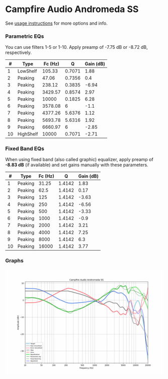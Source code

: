 # Campfire Audio Andromeda SS
See [usage instructions](https://github.com/jaakkopasanen/AutoEq#usage) for more options and info.

### Parametric EQs
You can use filters 1-5 or 1-10. Apply preamp of -7.75 dB or -8.72 dB, respectively.

|   # | Type      |   Fc (Hz) |      Q |   Gain (dB) |
|-----|-----------|-----------|--------|-------------|
|   1 | LowShelf  |    105.33 | 0.7071 |        1.88 |
|   2 | Peaking   |     47.06 | 0.7356 |        0.4  |
|   3 | Peaking   |    238.12 | 0.3835 |       -6.94 |
|   4 | Peaking   |   3429.57 | 0.8574 |        2.97 |
|   5 | Peaking   |  10000    | 0.1825 |        6.28 |
|   6 | Peaking   |   3578.08 | 6      |       -1.1  |
|   7 | Peaking   |   4377.26 | 5.6376 |        1.12 |
|   8 | Peaking   |   5693.78 | 5.6316 |        1.92 |
|   9 | Peaking   |   6660.97 | 6      |       -2.85 |
|  10 | HighShelf |  10000    | 0.7071 |       -2.71 |

### Fixed Band EQs
When using fixed band (also called graphic) equalizer, apply preamp of **-8.83 dB** (if available) and set gains manually with these parameters.

|   # | Type    |   Fc (Hz) |      Q |   Gain (dB) |
|-----|---------|-----------|--------|-------------|
|   1 | Peaking |     31.25 | 1.4142 |        1.83 |
|   2 | Peaking |     62.5  | 1.4142 |        0.17 |
|   3 | Peaking |    125    | 1.4142 |       -3.63 |
|   4 | Peaking |    250    | 1.4142 |       -6.56 |
|   5 | Peaking |    500    | 1.4142 |       -3.33 |
|   6 | Peaking |   1000    | 1.4142 |       -0.9  |
|   7 | Peaking |   2000    | 1.4142 |        3.21 |
|   8 | Peaking |   4000    | 1.4142 |        7.25 |
|   9 | Peaking |   8000    | 1.4142 |        6.3  |
|  10 | Peaking |  16000    | 1.4142 |        3.77 |

### Graphs
![](./Campfire%20Audio%20Andromeda%20SS.png)
